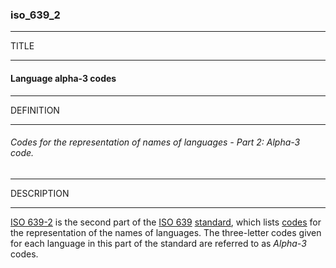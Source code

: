 ### iso_639_2



------
TITLE

------

#### Language alpha-3 codes



------
DEFINITION

------

###### Codes for the representation of names of languages - Part 2: Alpha-3 code.



------
DESCRIPTION

------

[ISO 639-2](https://en.wikipedia.org/wiki/ISO_639-2) is the second part of the [ISO 639](https://en.wikipedia.org/wiki/ISO_639 "ISO 639") [standard](https://en.wikipedia.org/wiki/International_standard "International standard"), which lists [codes](https://en.wikipedia.org/wiki/Language_code "Language code") for the representation of the names of languages. The three-letter codes given for each language in this part of the standard are referred to as *Alpha-3* codes.